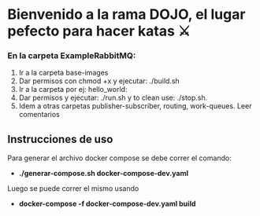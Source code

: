 # Bienvenido a la rama DOJO, el lugar pefecto para hacer katas ⚔️
###  En la carpeta ExampleRabbitMQ:
1. Ir a la carpeta base-images
1. Dar permisos con chmod +x  y ejecutar: ./build.sh
1. Ir a la carpeta por ej: hello_world:
1. Dar permisos y ejecutar: ./run.sh y to clean use: ./stop.sh.
1. Idem a otras carpetas publisher-subscriber, routing, work-queues. Leer comentarios


## Instrucciones de uso

Para generar el archivo docker compose se debe correr el comando: 
* **./generar-compose.sh docker-compose-dev.yaml**

Luego se puede correr el mismo usando 

* **docker-compose -f docker-compose-dev.yaml build**